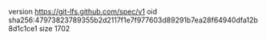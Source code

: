 version https://git-lfs.github.com/spec/v1
oid sha256:47973823789355b2d2117f1e7f977603d89291b7ea28f64940dfa12b8d1c1ce1
size 1702
